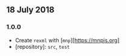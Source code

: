 ## 18 July 2018

### 1.0.0

- Create `rexml` with [`mnp`][https://mnpjs.org]
- [repository]: `src`, `test`
